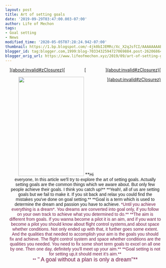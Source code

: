 ```yaml
---
layout: post
title: Art of setting goals
date: '2019-09-29T03:47:00.003-07:00'
author: Life of Mechon
tags:
- Goal setting
- News
modified_time: '2020-05-05T07:28:24.942-07:00'
thumbnail: https://1.bp.blogspot.com/-4jk0bIJEMRc/Xc_X2qJsfCI/AAAAAAAABYo/4rTMFs-mVu8MbUDqYTSji1DoNAMBtU8PwCLcBGAsYHQ/s72-c/peter-fogden-z7oytXGI6VI-unsplash-min.jpg
blogger_id: tag:blogger.com,1999:blog-7033432594727069884.post-2620686439577759165
blogger_orig_url: https://www.lifeofmechon.xyz/2019/09/art-of-setting-goals.html
---
```


<div dir="ltr" style="text-align: left;" trbidi="on"> 
<div class="separator" style="clear: right; float: right; margin-bottom: 1em; 
margin-left: 1em; text-align: center;">[</a><a href="about:invalid#zClosurez" 
imageanchor="1" style="clear: left; float: left; margin-bottom: 1em; 
margin-right: 1em;">](about:invalid#zClosurez)[</a><a 
href="https://1.bp.blogspot.com/-4jk0bIJEMRc/Xc_X2qJsfCI/AAAAAAAABYo/4rTMFs-mVu8MbUDqYTSji1DoNAMBtU8PwCLcBGAsYHQ/s1600/peter-fogden-z7oytXGI6VI-unsplash-min.jpg" 
imageanchor="1" style="clear: right; float: right; margin-bottom: 1em; 
margin-left: 1em;">](about:invalid#zClosurez)[</a><a 
href="about:invalid#zClosurez" imageanchor="1" style="clear: right; float: 
right; margin-bottom: 1em; margin-left: 1em;">](about:invalid#zClosurez)<a 
href="about:invalid#zClosurez" imageanchor="1" style="clear: right; float: 
right; margin-bottom: 1em; margin-left: 1em;"></a><img border="0" 
data-original-height="1600" data-original-width="1067" height="320" 
src="https://1.bp.blogspot.com/-4jk0bIJEMRc/Xc_X2qJsfCI/AAAAAAAABYo/4rTMFs-mVu8MbUDqYTSji1DoNAMBtU8PwCLcBGAsYHQ/s320/peter-fogden-z7oytXGI6VI-unsplash-min.jpg" 
width="212" /> 
<b><span style="font-family: &quot;verdana&quot; , sans-serif;"> 
</b>**<span style="font-family: &quot;verdana&quot; , sans-serif;">Hi 
everyone, In this article we'll try to explore the art of setting goals. 
Actually setting goals are the common things which we aware about. But only 
few people achieve their goals. I think you catch up!** 
<b><span style="font-family: &quot;verdana&quot; , sans-serif;"> 
</b>**<span style="font-family: &quot;verdana&quot; , sans-serif;">Yeah!, all 
of us are setting goals but we fail to make it. If you sit back and relax you 
could find the mistakes you've done on goal setting.** 
<b><span style="font-family: &quot;verdana&quot; , sans-serif;"> 
</b>**<span style="font-family: &quot;verdana&quot; , sans-serif;">Goal is a 
term which is used to determine the dream and passion you have to achieve. 
<span style="color: #741b47;">*Until you achieve everything is a dream*. You 
dreams are converted into goal only, if you follow on your own track to 
achieve what you determined to do.** 
<b><span style="font-family: &quot;verdana&quot; , sans-serif;"> 
</b>**<span style="font-family: &quot;verdana&quot; , sans-serif;">The aim is 
different from goals. If you wanna become a pilot it is an aim, and if you 
want to become a pilot you should know about flight control systems,and about 
space whether conditions. Not only ended up with that, it further goes some 
extent. And the qualities that needed to accomplish your aim is the goals you 
should fix and achieve. The flight control system and space whether conditions 
are the qualities you needed. You need to fix some short term goals to excel 
on all one by one. Then one day, definitely you'll meet up your aim.** 
<b><span style="font-family: &quot;verdana&quot; , sans-serif;"> 
</b>**<span style="font-family: &quot;verdana&quot; , sans-serif;">Goal 
setting is not for setting up,it should meet it's aim.** 


<div style="text-align: center;">  **<span style="font-size: large;"> " A goal 
without a plan is only a dream"** 